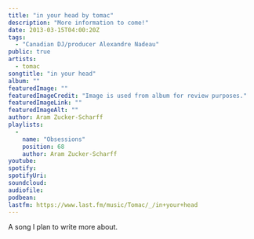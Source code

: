 ```yaml
---
title: "in your head by tomac"
description: "More information to come!"
date: 2013-03-15T04:00:20Z
tags:
  - "Canadian DJ/producer Alexandre Nadeau"
public: true
artists:
  - tomac
songtitle: "in your head"
album: ""
featuredImage: ""
featuredImageCredit: "Image is used from album for review purposes."
featuredImageLink: ""
featuredImageAlt: ""
author: Aram Zucker-Scharff
playlists:
  -
    name: "Obsessions"
    position: 68
    author: Aram Zucker-Scharff
youtube: 
spotify: 
spotifyUri: 
soundcloud:
audiofile:
podbean:
lastfm: https://www.last.fm/music/Tomac/_/in+your+head
---
```


A song I plan to write more about.
		